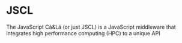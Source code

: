 # JSCL
The JavaScript Cá&amp;Lá (or just JSCL) is a JavaScript middleware that integrates high performance computing (HPC) to a unique API
